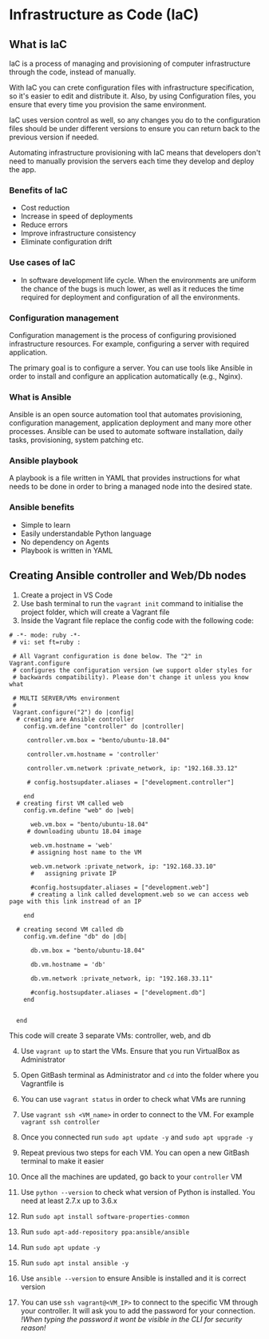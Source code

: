 # Infrastructure as Code (IaC)

## What is IaC

IaC is a process of managing and provisioning of computer infrastructure through the code, instead of manually. 

With IaC you can crete configuration files with infrastructure specification, so it's easier to edit and distribute it. Also, by using Configuration files, you ensure that every time  you provision the same environment. 

IaC uses version control as well, so any changes you do to the configuration files should be under different versions to ensure you can return back to the previous version if needed.

Automating infrastructure provisioning with IaC means that developers don't need to manually provision the servers each time they develop and deploy the app.


### Benefits of IaC

* Cost reduction
* Increase in speed of deployments
* Reduce errors
* Improve infrastructure consistency
* Eliminate configuration drift

### Use cases of IaC

* In software development life cycle. When the environments are uniform the chance of the bugs is much lower, as well as it reduces the time required for deployment and configuration of all the environments. 


### Configuration management

Configuration management is the process of configuring provisioned infrastructure resources. For example, configuring a server with required application.

The primary goal is to configure a server. You can use tools like Ansible in order to install and configure an application automatically (e.g., Nginx).


### What is Ansible

Ansible is an open source automation tool that automates provisioning, configuration management, application deployment and many more other processes. Ansible can be used to automate software installation, daily tasks, provisioning, system patching etc.

### Ansible playbook
A playbook is a file written in YAML that provides instructions for what needs to be done in order to bring a managed node into the desired state.

### Ansible benefits
* Simple to learn
* Easily understandable Python language
* No dependency on Agents
* Playbook is written in YAML



## Creating Ansible controller and Web/Db nodes

1. Create a project in VS Code
2. Use bash terminal to run the `vagrant init` command to initialise the project folder, which will create a Vagrant file
3. Inside the Vagrant file replace the config code with the following code:
```
# -*- mode: ruby -*-
 # vi: set ft=ruby :
 
 # All Vagrant configuration is done below. The "2" in Vagrant.configure
 # configures the configuration version (we support older styles for
 # backwards compatibility). Please don't change it unless you know what
 
 # MULTI SERVER/VMs environment 
 #
 Vagrant.configure("2") do |config|
  # creating are Ansible controller
    config.vm.define "controller" do |controller|
      
     controller.vm.box = "bento/ubuntu-18.04"
     
     controller.vm.hostname = 'controller'
     
     controller.vm.network :private_network, ip: "192.168.33.12"
     
     # config.hostsupdater.aliases = ["development.controller"] 
     
    end 
  # creating first VM called web  
    config.vm.define "web" do |web|
      
      web.vm.box = "bento/ubuntu-18.04"
     # downloading ubuntu 18.04 image
  
      web.vm.hostname = 'web'
      # assigning host name to the VM
      
      web.vm.network :private_network, ip: "192.168.33.10"
      #   assigning private IP
      
      #config.hostsupdater.aliases = ["development.web"]
      # creating a link called development.web so we can access web page with this link instread of an IP   
          
    end
    
  # creating second VM called db
    config.vm.define "db" do |db|
      
      db.vm.box = "bento/ubuntu-18.04"
      
      db.vm.hostname = 'db'
      
      db.vm.network :private_network, ip: "192.168.33.11"
      
      #config.hostsupdater.aliases = ["development.db"]     
    end
  
  
  end
```

This code will create 3 separate VMs: controller, web, and db

4. Use `vagrant up` to start the VMs. Ensure that you run VirtualBox as Administrator

5. Open GitBash terminal as Administrator and `cd` into the folder where you Vagrantfile is
6. You can use `vagrant status` in order to check what VMs are running
7. Use `vagrant ssh <VM_name>` in order to connect to the VM. For example `vagrant ssh controller`
8. Once you connected run `sudo apt update -y` and `sudo apt upgrade -y`
9. Repeat previous two steps for each VM. You can open a new GitBash terminal to make it easier
10. Once all the machines are updated, go back to your `controller` VM
11. Use `python --version` to check what version of Python is installed. You need at least 2.7.x up to 3.6.x
12. Run `sudo apt install software-properties-common`
13. Run `sudo apt-add-repository ppa:ansible/ansible`
14. Run `sudo apt update -y`
15. Run `sudo apt instal ansible -y`
16. Use `ansible --version` to ensure Ansible is installed and it is correct version
17. You can use `ssh vagrant@<VM_IP>` to connect to the specific VM through your controller. It will ask you to add the password for your connection. *!When typing the password it wont be visible in the CLI for security reason!*
